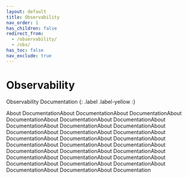 ```yaml
---
layout: default
title: Observability
nav_order: 1
has_children: false
redirect_from:
  - /observability/
  - /obs/
has_toc: false
nav_exclude: true
---
```


# Observability
Observability Documentation
{: .label .label-yellow :}

About DocumentationAbout DocumentationAbout DocumentationAbout DocumentationAbout DocumentationAbout DocumentationAbout DocumentationAbout DocumentationAbout DocumentationAbout DocumentationAbout DocumentationAbout DocumentationAbout DocumentationAbout DocumentationAbout DocumentationAbout DocumentationAbout DocumentationAbout DocumentationAbout DocumentationAbout DocumentationAbout DocumentationAbout DocumentationAbout DocumentationAbout DocumentationAbout DocumentationAbout DocumentationAbout DocumentationAbout DocumentationAbout DocumentationAbout Documentation
